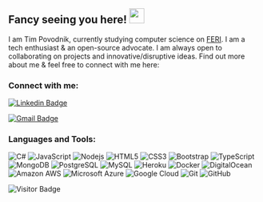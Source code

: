 ## Fancy seeing you here! <img src="https://raw.githubusercontent.com/aemmadi/aemmadi/master/wave.gif" width="30px">

I am Tim Povodnik, currently studying computer science on [FERI](https://feri.um.si/). I am a tech enthusiast & an open-source advocate. I am always open to collaborating on projects and innovative/disruptive ideas. Find out more about me & feel free to connect with me here:

### Connect with me:

[![Linkedin Badge](https://img.shields.io/badge/-timpovodnik-blue?&logo=Linkedin&logoColor=white&link=https://www.linkedin.com/in/anirudhemmadi/)](https://www.linkedin.com/in/tim-povodnik-56370919a/)

[![Gmail Badge](https://img.shields.io/badge/-tim.povodnik@gmail.com-c14438?e&logo=Gmail&logoColor=white&link=mailto:tim.povodnik@gmail.com)](mailto:tim.povodnik@gmail.com)

### Languages and Tools:

![C#](https://img.shields.io/badge/C_Sharp-purple?logo=csharp)
![JavaScript](https://img.shields.io/badge/-JavaScript-black?flat&logo=javascript)
![Nodejs](https://img.shields.io/badge/-Nodejs-black?&logo=Node.js)
![HTML5](https://img.shields.io/badge/-HTML5-E34F26?&logo=html5&logoColor=white)
![CSS3](https://img.shields.io/badge/-CSS3-1572B6?&logo=css3)
![Bootstrap](https://img.shields.io/badge/-Bootstrap-563D7C?&logo=bootstrap)
![TypeScript](https://img.shields.io/badge/-TypeScript-007ACC?&logo=typescript)
![MongoDB](https://img.shields.io/badge/-MongoDB-black?&logo=mongodb)
![PostgreSQL](https://img.shields.io/badge/-PostgreSQL-336791?&logo=postgresql)
![MySQL](https://img.shields.io/badge/-MySQL-black?&logo=mysql)
![Heroku](https://img.shields.io/badge/-Heroku-430098?&logo=heroku)
![Docker](https://img.shields.io/badge/-Docker-black?&logo=docker)
![DigitalOcean](https://img.shields.io/badge/-Digital%20Ocean-darkblue?&logo=digitalocean)
![Amazon AWS](https://img.shields.io/badge/Amazon%20AWS-232F3E?&logo=amazon-aws)
![Microsoft Azure](https://img.shields.io/badge/Microsoft%20Azure-232F7E?&logo=microsoft-azure)
![Google Cloud](https://img.shields.io/badge/Google%20Cloud-black?&logo=google-cloud)
![Git](https://img.shields.io/badge/-Git-black?&logo=git)
![GitHub](https://img.shields.io/badge/-GitHub-181717?&logo=github)

![Visitor Badge](https://visitor-badge.laobi.icu/badge?page_id=aemmadi.aemmadi)

